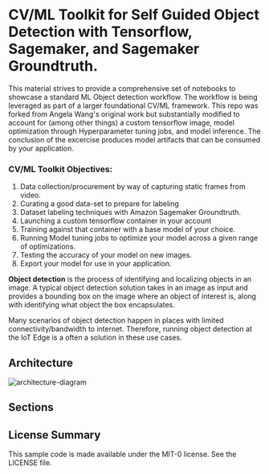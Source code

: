 # CV/ML Toolkit for Self Guided Object Detection with Tensorflow, Sagemaker, and Sagemaker Groundtruth.

This material strives to provide a comprehensive set of notebooks to showcase a standard ML Object detection workflow. The workflow is being leveraged as part of a larger foundational CV/ML framework. This repo was forked from Angela Wang's original work but substantially modified to account for (among other things) a custom tensorflow image, model optimization through Hyperparameter tuning jobs, and model inference. The conclusion of the excercise produces model artifacts that can be consumed by your application. 

### CV/ML Toolkit Objectives:
1. Data collection/procurement by way of capturing static frames from video.
1. Curating a good data-set to prepare for labeling
1. Dataset labeling techniques with Amazon Sagemaker Groundtruth.
1. Launching a custom tensorflow container in your account
1. Training against that container with a base model of your choice.
1. Running Model tuning jobs to optimize your model across a given range of optimizations.
1. Testing the accuracy of your model on new images.
1. Export your model for use in your application.


**Object detection** is the process of identifying and localizing objects in an image. A typical object detection solution takes in an image as input and provides a bounding box on the image where an object of interest is, along with identifying what object the box encapsulates.

Many scenarios of object detection happen in places with limited connectivity/bandwidth to internet. Therefore, running object detection at the IoT Edge is a often a solution in these use cases. 
  
  
## Architecture 
![architecture-diagram](./imgs/architeture-diagram.png)

## Sections


## License Summary

This sample code is made available under the MIT-0 license. See the LICENSE file.
